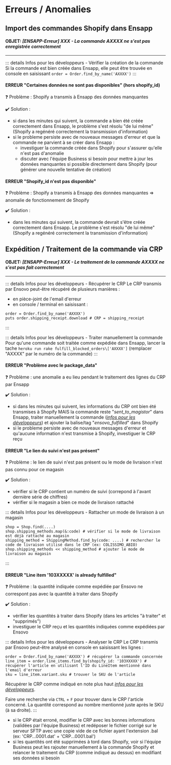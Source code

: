 # Erreurs / Anomalies

## Import des commandes Shopify dans Ensapp

#### OBJET: *[ENSAPP-Erreur] XXX - La commande AXXXX ne s'est pas enregistrée correctement*

____

::: details Infos pour les développeurs - Vérifier la création de la commande
Si la commande est bien créée dans Ensapp, elle peut être trouvée en console en saisissant `order = Order.find_by_name('AXXXX')`
:::

#### ERREUR "Certaines données ne sont pas disponibles" (hors shopify_id)

:question: Problème : Shopify a transmis à Ensapp des données manquantes

:heavy_check_mark: Solution : 
- si dans les minutes qui suivent, la commande a bien été créée correctement dans Ensapp, le problème s'est résolu "de lui même" (Shopify a regénéré correctement la transmission d'information)
- si le probleme persiste avec de nouveaux messages d'erreur et que la commande ne parvient à se créer dans Ensapp :
  - investiguer la commande créée dans Shopify pour s'assurer qu'elle n'est pas d'anomalie
  - discuter avec l'équipe Business si besoin pour mettre à jour les données manquantes si possible directement dans Shopify (pour générer une nouvelle tentative de création)

#### ERREUR "Shopify_id n'est pas disponible"

:question: Problème : Shopify a transmis à Ensapp des données manquantes => anomalie de fonctionnement de Shopify

:heavy_check_mark: Solution : 
- dans les minutes qui suivent, la commande devrait s'être créée correctement dans Ensapp. Le problème s'est résolu "de lui même" (Shopify a regénéré correctement la transmission d'information)


## Expédition / Traitement de la commande via CRP

#### OBJET: *[ENSAPP-Erreur] XXX - Le traitement de la commande AXXXX ne s'est pas fait correctement*

____

::: details Infos pour les développeurs - Récupérer le CRP
Le CRP transmis par Ensovo peut-être récupéré de plusieurs manières :
- en pièce-joint de l'email d'erreur
- en console / terminal en saisissant :
```
order = Order.find_by_name('AXXXX')
puts order.shipping_receipt.download # CRP = shipping_receipt
```
:::

::: details Infos pour les développeurs - Traiter manuellement la commande
Pour qu'une commande soit traitée comme expédiée dans Ensapp, lancer la tache `heroku run rake fulfill_blocked_orders\['AXXXX']` (remplacer "AXXXX" par le numéro de la commande)
:::

#### ERREUR "Problème avec le package_data"

:question: Problème : une anomalie a eu lieu pendant le traitement des lignes du CRP par Ensapp

:heavy_check_mark: Solution : 

- si dans les minutes qui suivent, les informations du CRP ont bien été transmises à Shopify MAIS la commande reste "*sent_to_magistor*" dans Ensapp, traiter manuellement la commande (*[infos pour les développeurs](https://documentation-ensapp.netlify.app/ensapp/errors.html#expedition-traitement-de-la-commande-via-crp)*) et ajouter la balise/tag "*ensovo_fulfilled*" dans Shopify
- si le probleme persiste avec de nouveaux messages d'erreur et qu'aucune information n'est transmise à Shopify, investiguer le CRP reçu

#### ERREUR "Le lien du suivi n'est pas présent"

:question: Problème : le lien de suivi n'est pas présent ou le mode de livraison n'est pas connu pour ce magasin

:heavy_check_mark: Solution : 

- vérifier si le CRP contient un numéro de suivi (correpond à l'avant dernière série de chiffres)
- vérifier si le magasin a bien ce mode de livraison rattaché

::: details Infos pour les développeurs - Rattacher un mode de livraison à un magasin
```
shop = Shop.find(....)
shop.shipping_methods.map(&:code) # vérifier si le mode de livraison est déjà rattaché au magasin
shipping_method = ShippingMethod.find_by(code: ....) # rechercher le code de livraison utilisé dans le CRP (ex: COLISSIMO_ABIO)
shop.shipping_methods << shipping_method # ajouter le mode de livraison au magasin
```
:::

#### ERREUR "Line item '103XXXXX' is already fulfilled"

:question: Problème : la quantité indiquée comme expédiée par Ensovo ne correspont pas avec la quantité à traiter dans Shopify

:heavy_check_mark: Solution : 

- vérifier les quantités à traiter dans Shopify (dans les articles "à traiter" et "supprimés")
- investiguer le CRP reçu et les quantités indiquées comme expédiées par Ensovo


::: details Infos pour les développeurs - Analyser le CRP
Le CRP transmis par Ensovo peut-être analysé en console en saisissant les lignes :
```
order = Order.find_by_name('AXXXX') # récupérer la commande concernée
line_item = order.line_items.find_by(shopify_id: '103XXXXX') # récupérer l'article en utilisant l'ID du LineItem mentionné dans l'email d'erreur
sku = line_item.variant.sku # trouver le SKU de l'article
```
Récupérer le CRP comme indiqué en note plus haut *[infos pour les développeurs](https://documentation-ensapp.netlify.app/ensapp/errors.html#objet-ensapp-erreur-xxx-le-traitement-de-la-commande-axxxx-ne-s-est-pas-fait-correctement)*.

Faire une recherche via `CTRL` + `F` pour trouver dans le CRP l'article concerné. La quantité correspond au nombre mentionné juste après le SKU (à sa droite).
:::

- si le CRP était erroné, modifier le CRP avec les bonnes informations (validées par l'équipe Business) et redéposer le fichier corrigé sur le serveur SFTP avec une copie vide de ce fichier ayant l'extension .bal (ex: 'CRP...0001.dat' + 'CRP...0001.bal')
- si les quantités ont été supprimées à tord dans Shopify, voir si l'équipe Business peut les rajouter manuellement à la commande Shopify et relancer le traitement du CRP (comme indiqué au dessus) en modifiant ses données si besoin



